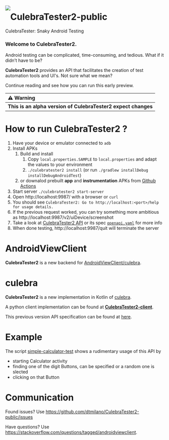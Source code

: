 <a href="#"><img src="https://github.com/dtmilano/AndroidViewClient/wiki/images/culebra-logo-transparent-204x209-rb-border.png" align="left" hspace="0" vspace="6"></a>

# CulebraTester2-public
CulebraTester: Snaky Android Testing

### Welcome to CulebraTester2.
Android testing can be complicated, time-consuming, and tedious.
What if it didn’t have to be? 

**CulebraTester2** provides an API that facilitates the creation of test automation tools and UI's.
Not sure what we mean?

Continue reading and see how you can run this early preview.


  ⚠️ Warning    |
:------------------|
**This is an alpha version of CulebraTester2 expect changes** |



# How to run CulebraTester2 ?
1. Have your device or emulator connected to `adb`
1. Install APKs
   1. Build and install
      1. Copy `local.properties.SAMPLE` to `local.properties` and adapt the values to your environment
      1. `./culebratester2 install` (or run `./gradlew installDebug installDebugAndroidTest`)
   1. or downalod prebuilt **app** and **instrumentation** APKs from [Github Actions](https://github.com/dtmilano/CulebraTester2-public/wiki/Prebuilt-APKs)
1. Start server `./culebratester2 start-server`
1. Open http://localhost:9987/ with a browser or `curl` 
1. You should see `CulebraTester2: Go to http://localhost:<port>/help for usage details.`
1. If the previous request worked, you can try something more ambitious as http://localhost:9987/v2/uiDevice/screenshot
1. Take a look at [CulebraTester2 API](https://mrin9.github.io/OpenAPI-Viewer/#/load/https%3A%2F%2Fraw.githubusercontent.com%2Fdtmilano%2FCulebraTester2-public%2Fmaster%2Fopenapi.yaml) or its spec [`openapi.yaml`](https://github.com/dtmilano/CulebraTester2-public/blob/master/openapi.yaml) for more info
1. When done testing, http://localhost:9987/quit will terminate the server

# AndroidViewClient
**CulebraTester2** is a new backend for [AndroidViewClient/culebra](https://github.com/dtmilano/AndroidViewClient).

# culebra
**CulebraTester2** is a new implementation in Kotlin of [culebra](culebra.dtmilano.com).

A python client implementation can be found at **[CulebraTester2-client](https://github.com/dtmilano/CulebraTester2-client)**.

This previous version API specification can be found at [here](https://github.com/dtmilano/CulebraTester-public/wiki/RESTful-API). 

# Example
The script [simple-calculator-test](https://github.com/dtmilano/CulebraTester2-public/blob/master/simple-calculator-test) shows a rudimentary usage of this API by
- starting Calculator activity
- finding one of the digit Buttons, can be specified or a random one is slected
- clicking on that Button

# Communication
Found issues? Use https://github.com/dtmilano/CulebraTester2-public/issues

Have questions? Use https://stackoverflow.com/questions/tagged/androidviewclient.
